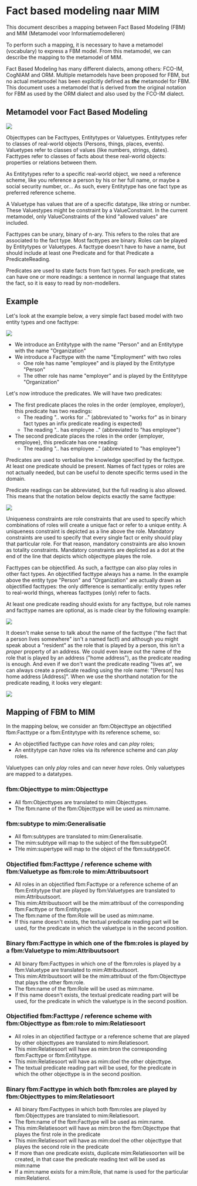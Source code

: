 # Fact based modeling naar MIM

This document describes a mapping between Fact Based Modeling (FBM) and MIM (Metamodel voor Informatiemodelleren)

To perform such a mapping, it is necessary to have a metamodel (vocabulary) to express a FBM model. From this metamodel, we can describe the mapping to the metamodel of MIM.

Fact Based Modeling has many different dialects, among others: FCO-IM, CogNIAM and ORM. Multiple metamodels have been proposed for FBM, but no actual metamodel has been explicitly defined as ***the*** metamodel for FBM. This document uses a metamodel that is derived from the original notation for FBM as used by the ORM dialect and also used by the FCO-IM dialect.

## Metamodel voor Fact Based Modeling

![](fbm.svg)

Objecttypes can be Facttypes, Entitytypes or Valuetypes. Entitytypes refer to classes of real-world objects (Persons, things, places, events). Valuetypes refer to classes of values (like numbers, strings, dates). Facttypes refer to classes of facts about these real-world objects: properties or relations between them.

As Entitytypes refer to a specific real-world object, we need a reference scheme, like you reference a person by his or her full name, or maybe a social security number, or... As such, every Entitytype has one fact type as preferred reference scheme.

A Valuetype has values that are of a specific datatype, like string or number. These Valuestypes might be constraint by a ValueConstraint. In the current metamodel, only ValueConstraints of the kind "allowed values" are included.

Facttypes can be unary, binary of n-ary. This refers to the roles that are associated to the fact type. Most facttypes are binary. Roles can be played by Entitytypes or Valuetypes. A facttype doesn't have to have a name, but should include at least one Predicate and for that Predicate a PredicateReading.

Predicates are used to state facts from fact types. For each predicate, we can have one or more readings: a sentence in normal language that states the fact, so it is easy to read by non-modellers.

## Example

Let's look at the example below, a very simple fact based model with two entity types and one facttype:

![](example.svg)

- We introduce an Entitytype with the name "Person" and an Entitytype with the name "Organization"
- We introduce a Facttype with the name "Employment" with two roles
  - One role has name "employee" and is played by the Entitytype "Person"
  - The other role has name "employer" and is played by the Entitytype "Organization"

Let's now introduce the predicates. We will have two predicates:

- The first predicate places the roles in the order {employee, employer}, this predicate has two readings:
  - The reading ".. works for .." (abbreviated to "works for" as in binary fact types an infix predicate reading is expected)
  - The reading ".. has employee .." (abbreviated to "has employee")
- The second predicate places the roles in the order {employer, employee}, this predicate has one reading:
  - The reading ".. has employee .." (abbreviated to "has employee")

Predicates are used to verbalise the knowledge specified by the facttype. At least one predicate should be present. Names of fact types or roles are not actually needed, but can be useful to denote specific terms used in the domain.

Predicate readings can be abbreviated, but the full reading is also allowed. This means that the notation below depicts exactly the same facttype:

![](example2.svg)

Uniqueness constraints are role constraints that are used to specify which combinations of roles will create a unique fact or refer to a unique entity. A uniqueness constraint is depicted as a line above the role. Mandatory constraints are used to specify that every single fact or enity should play that particular role. For that reason, mandatory constraints are also known as totality constraints. Mandatory constraints are deplicted as a dot at the end of the line that depicts which objecttype playes the role.

Facttypes can be objectified. As such, a facttype can also play roles in other fact types. An objectified facttype always has a name. In the example above the entity type "Person" and "Organization" are actually drawn as objectified facttypes: the only difference is semantically: entity types refer to real-world things, whereas facttypes (only) refer to facts.

At least one predicate reading should exists for any facttype, but role names and facttype names are optional, as is made clear by the following example:

![](example3.svg)

It doesn't make sense to talk about the name of the facttype ("the fact that a person lives somewhere" isn't a named fact!) and although you might speak about a "resident" as the role that is played by a person, this isn't a *proper* property of an address. We could even leave out the name of the role that is played by an address ("home address"), as the predicate reading is enough. And even if we don't want the predicate reading "lives at", we can always create a predicate reading using the role name: "[Person] has home address [Address]". When we use the shorthand notation for the predicate reading, it looks very elegant:

![](example4.svg)

## Mapping of FBM to MIM

In the mapping below, we consider an fbm:Objecttype an objectified fbm:Facttype or a fbm:Entitytype with its reference scheme, so:
- An objectified facttype can *have* roles and can *play* roles;
- An entitytype can *have* roles via its reference scheme and can *play* roles.

Valuetypes can only *play* roles and can never *have* roles. Only valuetypes are mapped to a datatypes.

### fbm:Objecttype to mim:Objecttype

- All fbm:Objecttypes are translated to mim:Objecttypes.
- The fbm:name of the fbm:Objecttype will be used as mim:name.

### fbm:subtype to mim:Generalisatie

- All fbm:subtypes are translated to mim:Generalisatie.
- The mim:subtype will map to the subject of the fbm:subtypeOf.
- THe mim:supertype will map to the object of the fbm:subtypeOf.

### Objectified fbm:Facttype / reference scheme with fbm:Valuetype as fbm:role to mim:Attribuutsoort

- All roles in an objectified fbm:Facttype or a reference scheme of an fbm:Entitytype that are played by fbm:Valuetypes are translated to mim:Attribuutsoort.
- This mim:Attribuutsoort will be the mim:attribuut of the corresponding fbm:Facttype or fbm:Entitytype.
- The fbm:name of the fbm:Role will be used as mim:name.
- If this name doesn't exists, the textual predicate reading part will be used, for the predicate in which the valuetype is in the second position.

### Binary fbm:Facttype in which one of the fbm:roles is played by a fbm:Valuetype to mim:Attribuutsoort

- All binary fbm:Facttypes in which one of the fbm:roles is played by a fbm:Valuetype are translated to mim:Attribuutsoort.
- This mim:Attribuutsoort will be the mim:attribuut of the fbm:Objecttype that plays the other fbm:role.
- The fbm:name of the fbm:Role will be used as mim:name.
- If this name doesn't exists, the textual predicate reading part will be used, for the predicate in which the valuetype is in the second position.

### Objectified fbm:Facttype / reference scheme with fbm:Objecttype as fbm:role to mim:Relatiesoort

- All roles in an objectified facttype or a reference scheme that are played by other objecttypes are translated to mim:Relatiesoort.
- This mim:Relatiesoort will have as mim:bron the corresponding fbm:Facttype or fbm:Entitytype.
- This mim:Relatiesoort will have as mim:doel the other objecttype.
- The textual predicate reading part will be used, for the predicate in which the other objecttype is in the second position.

### Binary fbm:Facttype in which both fbm:roles are played by fbm:Objecttypes to mim:Relatiesoort

- All binary fbm:Facttypes in which both fbm:roles are played by fbm:Objecttypes are translated to mim:Relatiesoort.
- The fbm:name of the fbm:Facttype will be used as mim:name.
- This mim:Relatiesoort will have as mim:bron the fbm:Objecttype that playes the first role in the predicate
- This mim:Relatiesoort will have as mim:doel the other objecttype that playes the second role in the predicate
- If more than one predicate exists, duplicate mim:Relatiesoorten will be created, in that case the predicate reading text will be used as mim:name
- If a mim:name exists for a mim:Role, that name is used for the particular mim:Relatierol.
